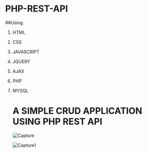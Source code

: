 # PHP-REST-API
##Using
1. HTML
2. CSS
3. JAVASCRIPT
4. JQUERY
5. AJAX
6. PHP
7. MYSQL

   # A SIMPLE CRUD APPLICATION USING PHP REST API

   ![Capture](https://github.com/GitHubsantu/PHP-REST-API/assets/74730415/7f7f17e5-43db-498c-9208-f7324a2e8c6a)

   ![Capture1](https://github.com/GitHubsantu/PHP-REST-API/assets/74730415/3fff5130-b772-4713-bc87-d9d93dd17dc8)


